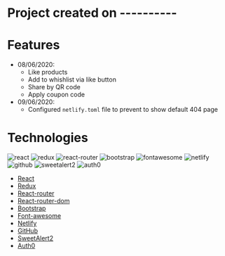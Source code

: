 # Project created on ----------

# Features 

- 08/06/2020:
  - Like products
  - Add to whishlist via like button
  - Share by QR code
  - Apply coupon code
- 09/06/2020:
  - Configured ```netlify.toml``` file to prevent to show default 404 page

# Technologies

<!-- react icon -->
<img src="https://img.shields.io/badge/react-blue.svg" alt="react">

<!-- redux icon -->
<img src="https://img.shields.io/badge/redux-blue.svg" alt="redux">

<!-- react router -->
<img src="https://img.shields.io/badge/react-router-blue.svg" alt="react-router">

<!-- bootstrap icon -->
<img src="https://img.shields.io/badge/bootstrap-blue.svg" alt="bootstrap">

<!-- fontawesome icon -->
<img src="https://img.shields.io/badge/fontawesome-blue.svg" alt="fontawesome">

<!-- Netlify icon -->
<img src="https://img.shields.io/badge/netlify-blue.svg" alt="netlify">

<!-- github icon -->
<img src="https://img.shields.io/badge/github-blue.svg" alt="github">

<!-- sweetalert2 -->
<img src="https://img.shields.io/badge/sweetalert2-blue.svg" alt="sweetalert2">

<!-- auth0 -->
<img src="https://img.shields.io/badge/auth0-blue.svg" alt="auth0">

- [React](https://reactjs.org/) 
- [Redux](https://redux.js.org/)
- [React-router](https://reacttraining.com/react-router/web/guides/quick-start)
- [React-router-dom](https://reacttraining.com/react-router-dom/web/guides/quick-start)
- [Bootstrap](https://getbootstrap.com/)
- [Font-awesome](https://fontawesome.com/)
- [Netlify](https://www.netlify.com/)
- [GitHub](https://www.github.com/)
- [SweetAlert2](https://sweetalert2.github.io/)
- [Auth0](https://auth0.com/)  
